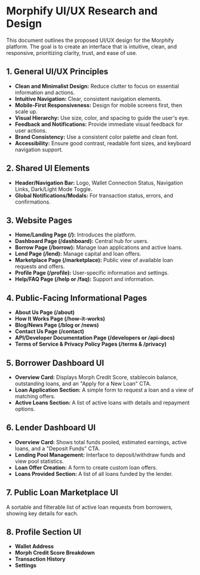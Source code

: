 # Morphify UI/UX Research and Design

This document outlines the proposed UI/UX design for the Morphify platform. The goal is to create an interface that is intuitive, clean, and responsive, prioritizing clarity, trust, and ease of use.

## 1. General UI/UX Principles
*   **Clean and Minimalist Design:** Reduce clutter to focus on essential information and actions.
*   **Intuitive Navigation:** Clear, consistent navigation elements.
*   **Mobile-First Responsiveness:** Design for mobile screens first, then scale up.
*   **Visual Hierarchy:** Use size, color, and spacing to guide the user's eye.
*   **Feedback and Notifications:** Provide immediate visual feedback for user actions.
*   **Brand Consistency:** Use a consistent color palette and clean font.
*   **Accessibility:** Ensure good contrast, readable font sizes, and keyboard navigation support.

## 2. Shared UI Elements
*   **Header/Navigation Bar:** Logo, Wallet Connection Status, Navigation Links, Dark/Light Mode Toggle.
*   **Global Notifications/Modals:** For transaction status, errors, and confirmations.

## 3. Website Pages
*   **Home/Landing Page (/):** Introduces the platform.
*   **Dashboard Page (/dashboard):** Central hub for users.
*   **Borrow Page (/borrow):** Manage loan applications and active loans.
*   **Lend Page (/lend):** Manage capital and loan offers.
*   **Marketplace Page (/marketplace):** Public view of available loan requests and offers.
*   **Profile Page (/profile):** User-specific information and settings.
*   **Help/FAQ Page (/help or /faq):** Support and information.

## 4. Public-Facing Informational Pages
*   **About Us Page (/about)**
*   **How It Works Page (/how-it-works)**
*   **Blog/News Page (/blog or /news)**
*   **Contact Us Page (/contact)**
*   **API/Developer Documentation Page (/developers or /api-docs)**
*   **Terms of Service & Privacy Policy Pages (/terms & /privacy)**

## 5. Borrower Dashboard UI
*   **Overview Card:** Displays Morph Credit Score, stablecoin balance, outstanding loans, and an "Apply for a New Loan" CTA.
*   **Loan Application Section:** A simple form to request a loan and a view of matching offers.
*   **Active Loans Section:** A list of active loans with details and repayment options.

## 6. Lender Dashboard UI
*   **Overview Card:** Shows total funds pooled, estimated earnings, active loans, and a "Deposit Funds" CTA.
*   **Lending Pool Management:** Interface to deposit/withdraw funds and view pool statistics.
*   **Loan Offer Creation:** A form to create custom loan offers.
*   **Loans Provided Section:** A list of all loans funded by the lender.

## 7. Public Loan Marketplace UI
A sortable and filterable list of active loan requests from borrowers, showing key details for each.

## 8. Profile Section UI
*   **Wallet Address**
*   **Morph Credit Score Breakdown**
*   **Transaction History**
*   **Settings**
